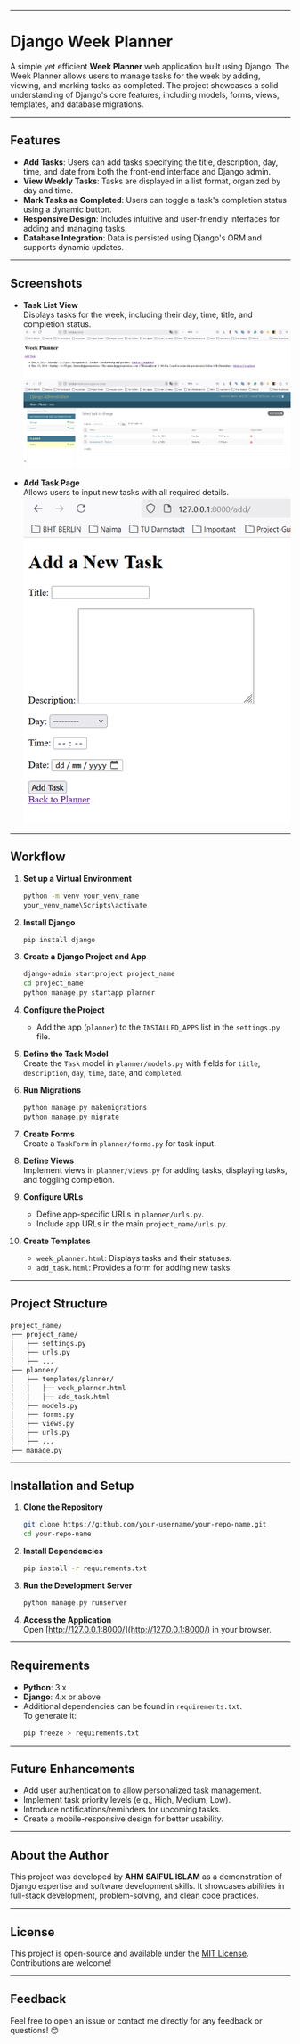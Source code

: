 

---

# Django Week Planner

A simple yet efficient **Week Planner** web application built using Django. The Week Planner allows users to manage tasks for the week by adding, viewing, and marking tasks as completed. The project showcases a solid understanding of Django's core features, including models, forms, views, templates, and database migrations.

---

## Features

- **Add Tasks**: Users can add tasks specifying the title, description, day, time, and date from both the front-end interface and Django admin.
- **View Weekly Tasks**: Tasks are displayed in a list format, organized by day and time.
- **Mark Tasks as Completed**: Users can toggle a task's completion status using a dynamic button.
- **Responsive Design**: Includes intuitive and user-friendly interfaces for adding and managing tasks.
- **Database Integration**: Data is persisted using Django's ORM and supports dynamic updates.

---

## Screenshots

- **Task List View**  
  Displays tasks for the week, including their day, time, title, and completion status.  
  ![Task List Screenshot](https://github.com/AHM-Saiful-Islam/Fun-Project/blob/main/Week-Planer/Screenshots/Task%20List%20View%202.png)
  ![Task List Screenshot](https://github.com/AHM-Saiful-Islam/Fun-Project/blob/main/Week-Planer/Screenshots/Task%20List%20View.png)

- **Add Task Page**  
  Allows users to input new tasks with all required details.  
  ![Add Task Screenshot](https://github.com/AHM-Saiful-Islam/Fun-Project/blob/main/Week-Planer/Screenshots/Add%20Task%20Page.png)

---

## Workflow

1. **Set up a Virtual Environment**  
   ```bash
   python -m venv your_venv_name
   your_venv_name\Scripts\activate
   ```

2. **Install Django**  
   ```bash
   pip install django
   ```

3. **Create a Django Project and App**  
   ```bash
   django-admin startproject project_name
   cd project_name
   python manage.py startapp planner
   ```

4. **Configure the Project**  
   - Add the app (`planner`) to the `INSTALLED_APPS` list in the `settings.py` file.

5. **Define the Task Model**  
   Create the `Task` model in `planner/models.py` with fields for `title`, `description`, `day`, `time`, `date`, and `completed`.

6. **Run Migrations**  
   ```bash
   python manage.py makemigrations
   python manage.py migrate
   ```

7. **Create Forms**  
   Create a `TaskForm` in `planner/forms.py` for task input.

8. **Define Views**  
   Implement views in `planner/views.py` for adding tasks, displaying tasks, and toggling completion.

9. **Configure URLs**  
   - Define app-specific URLs in `planner/urls.py`.
   - Include app URLs in the main `project_name/urls.py`.

10. **Create Templates**  
    - `week_planner.html`: Displays tasks and their statuses.
    - `add_task.html`: Provides a form for adding new tasks.

---

## Project Structure

```plaintext
project_name/
├── project_name/
│   ├── settings.py
│   ├── urls.py
│   ├── ...
├── planner/
│   ├── templates/planner/
│   │   ├── week_planner.html
│   │   ├── add_task.html
│   ├── models.py
│   ├── forms.py
│   ├── views.py
│   ├── urls.py
│   ├── ...
├── manage.py
```

---

## Installation and Setup

1. **Clone the Repository**  
   ```bash
   git clone https://github.com/your-username/your-repo-name.git
   cd your-repo-name
   ```

2. **Install Dependencies**  
   ```bash
   pip install -r requirements.txt
   ```

3. **Run the Development Server**  
   ```bash
   python manage.py runserver
   ```

4. **Access the Application**  
   Open [http://127.0.0.1:8000/](http://127.0.0.1:8000/) in your browser.

---

## Requirements

- **Python**: 3.x
- **Django**: 4.x or above
- Additional dependencies can be found in `requirements.txt`.  
  To generate it:
  ```bash
  pip freeze > requirements.txt
  ```

---

## Future Enhancements

- Add user authentication to allow personalized task management.
- Implement task priority levels (e.g., High, Medium, Low).
- Introduce notifications/reminders for upcoming tasks.
- Create a mobile-responsive design for better usability.

---

## About the Author

This project was developed by **AHM SAIFUL ISLAM** as a demonstration of Django expertise and software development skills. It showcases abilities in full-stack development, problem-solving, and clean code practices.

---

## License

This project is open-source and available under the [MIT License](LICENSE). Contributions are welcome!

---

## Feedback

Feel free to open an issue or contact me directly for any feedback or questions! 😊
